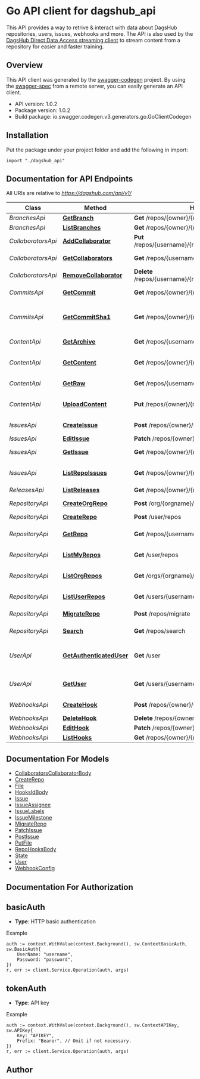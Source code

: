 # Go API client for dagshub_api

This API provides a way to retrive & interact with data about DagsHub repositories, users, issues, webhooks and more. The API is also used by the [DagsHub Direct Data Access streaming client](https://github.com/DagsHub/client) to stream content from a repository for easier and faster training. 

## Overview
This API client was generated by the [swagger-codegen](https://github.com/swagger-api/swagger-codegen) project.  By using the [swagger-spec](https://github.com/swagger-api/swagger-spec) from a remote server, you can easily generate an API client.

- API version: 1.0.2
- Package version: 1.0.2
- Build package: io.swagger.codegen.v3.generators.go.GoClientCodegen

## Installation
Put the package under your project folder and add the following in import:
```golang
import "./dagshub_api"
```

## Documentation for API Endpoints

All URIs are relative to *https://dagshub.com/api/v1/*

Class | Method | HTTP request | Description
------------ | ------------- | ------------- | -------------
*BranchesApi* | [**GetBranch**](docs/BranchesApi.md#getbranch) | **Get** /repos/{owner}/{repo}/branches/{branch} | Get Branch
*BranchesApi* | [**ListBranches**](docs/BranchesApi.md#listbranches) | **Get** /repos/{owner}/{repo}/branches | List Branches
*CollaboratorsApi* | [**AddCollaborator**](docs/CollaboratorsApi.md#addcollaborator) | **Put** /repos/{username}/{repo}/collaborators/{collaborator} | Add user as a collaborator
*CollaboratorsApi* | [**GetCollaborators**](docs/CollaboratorsApi.md#getcollaborators) | **Get** /repos/{username}/{repo}/collaborators | Get collaborators
*CollaboratorsApi* | [**RemoveCollaborator**](docs/CollaboratorsApi.md#removecollaborator) | **Delete** /repos/{username}/{repo}/collaborators/{collaborator} | Delete collaborator
*CommitsApi* | [**GetCommit**](docs/CommitsApi.md#getcommit) | **Get** /repos/{owner}/{repo}/commits/{sha} | Get a single commit
*CommitsApi* | [**GetCommitSha1**](docs/CommitsApi.md#getcommitsha1) | **Get** /repos/{owner}/{repo}/commits/{ref} | Get the SHA-1 of a commit reference
*ContentApi* | [**GetArchive**](docs/ContentApi.md#getarchive) | **Get** /repos/{username}/{repo}/archive/{ref}/{format} | Download archive
*ContentApi* | [**GetContent**](docs/ContentApi.md#getcontent) | **Get** /repos/{owner}/{repo}/content/{branch}/{path} | List data in a repository folder
*ContentApi* | [**GetRaw**](docs/ContentApi.md#getraw) | **Get** /repos/{username}/{repo}/raw/{ref}/{path} | Download raw content
*ContentApi* | [**UploadContent**](docs/ContentApi.md#uploadcontent) | **Put** /repos/{owner}/{repo}/content/{branch}/{path} | Upload data to a repository
*IssuesApi* | [**CreateIssue**](docs/IssuesApi.md#createissue) | **Post** /repos/{owner}/{repo}/issues | Create an issue
*IssuesApi* | [**EditIssue**](docs/IssuesApi.md#editissue) | **Patch** /repos/{owner}/{repo}/issues | Edit an issue
*IssuesApi* | [**GetIssue**](docs/IssuesApi.md#getissue) | **Get** /repos/{owner}/{repo}/issues/{index} | Get a single issue
*IssuesApi* | [**ListRepoIssues**](docs/IssuesApi.md#listrepoissues) | **Get** /repos/{owner}/{repo}/issues | List issues for a repository
*ReleasesApi* | [**ListReleases**](docs/ReleasesApi.md#listreleases) | **Get** /repos/{owner}/{repo}/releases | List Releases
*RepositoryApi* | [**CreateOrgRepo**](docs/RepositoryApi.md#createorgrepo) | **Post** /org/{orgname}/repos | Create in organization
*RepositoryApi* | [**CreateRepo**](docs/RepositoryApi.md#createrepo) | **Post** /user/repos | Create
*RepositoryApi* | [**GetRepo**](docs/RepositoryApi.md#getrepo) | **Get** /repos/{username}/{repo} | Get repository information
*RepositoryApi* | [**ListMyRepos**](docs/RepositoryApi.md#listmyrepos) | **Get** /user/repos | List your repositories
*RepositoryApi* | [**ListOrgRepos**](docs/RepositoryApi.md#listorgrepos) | **Get** /orgs/{orgname}/repos | List organization repositories
*RepositoryApi* | [**ListUserRepos**](docs/RepositoryApi.md#listuserrepos) | **Get** /users/{username}/repos | List user repositories
*RepositoryApi* | [**MigrateRepo**](docs/RepositoryApi.md#migraterepo) | **Post** /repos/migrate | Migrate repository
*RepositoryApi* | [**Search**](docs/RepositoryApi.md#search) | **Get** /repos/search | Search repositories
*UserApi* | [**GetAuthenticatedUser**](docs/UserApi.md#getauthenticateduser) | **Get** /user | Get authenticated user information
*UserApi* | [**GetUser**](docs/UserApi.md#getuser) | **Get** /users/{username} | Get information about a user
*WebhooksApi* | [**CreateHook**](docs/WebhooksApi.md#createhook) | **Post** /repos/{owner}/{repo}/hooks | Create a hook
*WebhooksApi* | [**DeleteHook**](docs/WebhooksApi.md#deletehook) | **Delete** /repos/{owner}/{repo}/hooks/{id} | Delete a hook
*WebhooksApi* | [**EditHook**](docs/WebhooksApi.md#edithook) | **Patch** /repos/{owner}/{repo}/hooks/{id} | Edit a hook
*WebhooksApi* | [**ListHooks**](docs/WebhooksApi.md#listhooks) | **Get** /repos/{owner}/{repo}/hooks | List hooks

## Documentation For Models

 - [CollaboratorsCollaboratorBody](docs/CollaboratorsCollaboratorBody.md)
 - [CreateRepo](docs/CreateRepo.md)
 - [File](docs/File.md)
 - [HooksIdBody](docs/HooksIdBody.md)
 - [Issue](docs/Issue.md)
 - [IssueAssignee](docs/IssueAssignee.md)
 - [IssueLabels](docs/IssueLabels.md)
 - [IssueMilestone](docs/IssueMilestone.md)
 - [MigrateRepo](docs/MigrateRepo.md)
 - [PatchIssue](docs/PatchIssue.md)
 - [PostIssue](docs/PostIssue.md)
 - [PutFile](docs/PutFile.md)
 - [RepoHooksBody](docs/RepoHooksBody.md)
 - [State](docs/State.md)
 - [User](docs/User.md)
 - [WebhookConfig](docs/WebhookConfig.md)

## Documentation For Authorization

## basicAuth
- **Type**: HTTP basic authentication

Example
```golang
auth := context.WithValue(context.Background(), sw.ContextBasicAuth, sw.BasicAuth{
	UserName: "username",
	Password: "password",
})
r, err := client.Service.Operation(auth, args)
```
## tokenAuth
- **Type**: API key 

Example
```golang
auth := context.WithValue(context.Background(), sw.ContextAPIKey, sw.APIKey{
	Key: "APIKEY",
	Prefix: "Bearer", // Omit if not necessary.
})
r, err := client.Service.Operation(auth, args)
```

## Author


